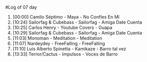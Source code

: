 #Log of 07 day

1. [00:00] Camilo Séptimo - Maya - No Confíes En Mí
1. [10:24] Sailorfag & Cubebass - Sailorfag - Amiga Date Cuenta
1. [10:25] Carlos Henry - Youtube Covers - Guapa
1. [10:29] Sailorfag & Cubebass - Sailorfag - Amiga Date Cuenta
1. [11:03] Monoman - Meditation - Meditation
1. [11:07] Nardeydey - FreeFalling - FreeFalling
1. [11:10] Luis Alberto Spinetta - Kamikaze - Barro tal vez
1. [13:33] Terror/Cactus - Impulsos - Voces de Barro

